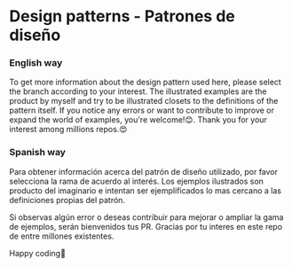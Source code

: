 # Design patterns - Patrones de diseño

### English way
To get more information about the design pattern used here, please select the branch according to your interest.
The illustrated examples are the product by myself and try to be illustrated closets to the definitions of the pattern itself.
If you notice any errors or want to contribute to improve or expand the world of examples, you're welcome!😊. Thank you for your interest among millions repos.😍

### Spanish way
Para obtener información acerca del patrón de diseño utilizado, por favor selecciona la rama de acuerdo al interés.
Los ejemplos ilustrados son producto del imaginario e intentan ser ejemplificados lo mas cercano a las definiciones propias del patrón.

Si observas algún error o deseas contribuir para mejorar o ampliar la gama de ejemplos, serán bienvenidos tus PR. Gracias por tu interes en este repo de entre millones existentes.

Happy coding🎉

